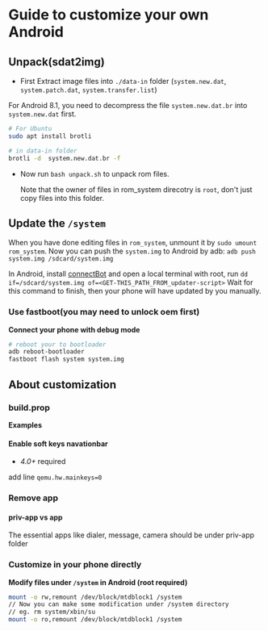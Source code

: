 # Guide to customize your own Android

## Unpack(sdat2img)

* First Extract image files into `./data-in` folder  (`system.new.dat`, `system.patch.dat`, `system.transfer.list`)

For Android 8.1, you need to decompress the file `system.new.dat.br` into `system.new.dat` first.

```bash
# For Ubuntu
sudo apt install brotli

# in data-in folder
brotli -d  system.new.dat.br -f
```

* Now run `bash unpack.sh` to unpack rom files.

  Note that the owner of files in rom_system direcotry is `root`, don't just copy files into this folder.

## Update the `/system`

When you have done editing files in `rom_system`, unmount it by `sudo umount rom_system`.
Now you can push the `system.img` to Android by adb: `adb push system.img /sdcard/system.img`

In Android, install [connectBot](https://github.com/connectbot/connectbot) and open a local terminal with root, run `dd if=/sdcard/system.img of=<GET-THIS_PATH_FROM_updater-script>`
Wait for this command to finish, then your phone will have updated by you manually. 

### Use fastboot(you may need to unlock oem first)
**Connect your phone with debug mode**
``` sh
# reboot your to bootloader
adb reboot-bootloader
fastboot flash system system.img
```


## About customization
### build.prop
**Examples**
#### Enable soft keys navationbar
- *4.0+* required

add line `qemu.hw.mainkeys=0`

### Remove app
#### priv-app vs app
The essential apps like dialer, message, camera should be under priv-app folder 

### Customize in your phone directly
**Modify files under `/system` in Android (root required)**
``` sh
mount -o rw,remount /dev/block/mtdblock1 /system
// Now you can make some modification under /system directory
// eg. rm system/xbin/su
mount -o ro,remount /dev/block/mtdblock1 /system
```
